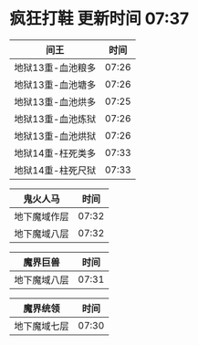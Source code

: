 # 疯狂打鞋 更新时间 07:37

| 间王   | 时间    |
|--------|-------|
| 地狱13重-血池粮多 | 07:26 |
| 地狱13重-血池塘多 | 07:26 |
| 地狱13重-血池烘多 | 07:25 |
| 地狱13重-血池炼狱 | 07:26 |
| 地狱13重-血池烘狱 | 07:26 |
| 地狱14重-枉死类多 | 07:33 |
| 地狱14重-柱死尺狱 | 07:33 |

| 鬼火人马   | 时间    |
|--------|-------|
| 地下魔域作层 | 07:32 |
| 地下魔域八层 | 07:32 |

| 魔界巨兽   | 时间    |
|--------|-------|
| 地下魔域八层 | 07:31 |

| 魔界统领   | 时间    |
|--------|-------|
| 地下魔域七层 | 07:30 |